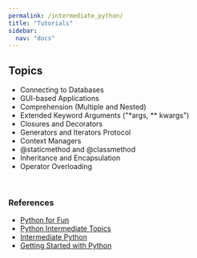 ```yaml
---
permalink: /intermediate_python/
title: "Tutorials"
sidebar:
  nav: "docs" 
---
```





## Topics
* Connecting to Databases
* GUI-based Applications
* Comprehension (Multiple and Nested)
* Extended Keyword Arguments ("*args, ** kwargs")
* Closures and Decorators
* Generators and Iterators Protocol
* Context Managers
* @staticmethod and @classmethod
* Inheritance and Encapsulation
* Operator Overloading

<br>

### References
* [Python for Fun](http://www.openbookproject.net/py4fun/)
* [Python Intermediate Topics](https://towardsdatascience.com/10-topics-python-intermediate-programmer-should-know-3c865e8533d6)
* [Intermediate Python](https://book.pythontips.com/en/latest/)
* [Getting Started with Python](https://data-flair.training/blogs/python-tutorials-home/)
